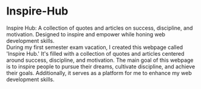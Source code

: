 # Inspire-Hub
Inspire Hub: A collection of quotes and articles on success, discipline, and motivation. Designed to inspire and empower while honing web development skills. <br>
During my first semester exam vacation, I created this webpage called 'Inspire Hub.' It's filled with a collection of quotes and articles centered around success, discipline, and motivation. The main goal of this webpage is to inspire people to pursue their dreams, cultivate discipline, and achieve their goals. Additionally, it serves as a platform for me to enhance my web development skills. 
